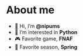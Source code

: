 # About me

- 👋 Hi, I’m **@nipums**
- 👀 I’m interested in **Python**
- 🎮 Favorite game, **FNAF**
- 🌸 Favorite season, **Spring**
